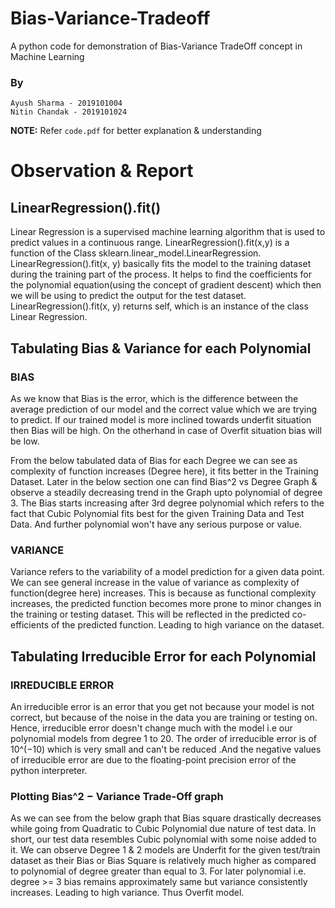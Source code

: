 # Bias-Variance-Tradeoff
A python code for demonstration of Bias-Variance TradeOff concept in Machine Learning


### By
	Ayush Sharma - 2019101004
	Nitin Chandak - 2019101024

**NOTE:** Refer `code.pdf` for better explanation & understanding

# Observation & Report

LinearRegression().fit()
-------------------------

Linear Regression is a supervised machine learning algorithm that is used to predict values in a continuous range. LinearRegression().fit(x,y) is a function of the Class sklearn.linear_model.LinearRegression. LinearRegression().fit(x, y) basically fits the model to the training dataset during the training part of the process. It helps to find the coefficients for the polynomial equation(using the concept of gradient descent) which then we will be using to predict the output for the test dataset. LinearRegression().fit(x, y) returns self, which is an instance of the class Linear Regression.


Tabulating Bias & Variance for each Polynomial
----------------------------------------------

### BIAS

As we know that Bias is the error, which is the difference between the average prediction of our model and the correct value which we are trying to predict. If our trained model is more inclined towards underfit situation then Bias will be high. On the otherhand in case of Overfit situation bias will be low.

From the below tabulated data of Bias for each Degree we can see as complexity of function increases (Degree here), it fits better in the Training Dataset. Later in the below section one can find Bias^2 vs Degree Graph & observe a steadily decreasing trend in the Graph upto polynomial of degree 3. The Bias starts increasing after 3rd degree polynomial which refers to the fact that Cubic Polynomial fits best for the given Training Data and Test Data. And further polynomial won't have any serious purpose or value.

### VARIANCE

Variance refers to the variability of a model prediction for a given data point. We can see general increase in the value of variance as complexity of function(degree here) increases. This is because as functional complexity increases, the predicted function becomes more prone to minor changes in the training or testing dataset. This will be reflected in the predicted co-efficients of the predicted function. Leading to high variance on the dataset.

Tabulating Irreducible Error for each Polynomial
------------------------------------------------

### IRREDUCIBLE ERROR

An irreducible error is an error that you get not because your model is not correct, but because of the noise in the data you are training or testing on. Hence, irreducible error doesn't change much with the model i.e our polynomial models from degree 1 to 20. The order of irreducible error is of  10^(−10) which is very small and can't be reduced .And the negative values of irreducible error are due to the floating-point precision error of the python interpreter.


### Plotting Bias^2 − Variance Trade-Off graph

As we can see from the below graph that Bias square drastically decreases while going from Quadratic to Cubic Polynomial due nature of test data. In short, our test data resembles Cubic polynomial with some noise added to it. We can observe Degree 1 & 2 models are Underfit for the given test/train dataset as their Bias or Bias Square is relatively much higher as compared to polynomial of degree greater than equal to 3. For later polynomial i.e. degree >= 3 bias remains approximately same but variance consistently increases. Leading to high variance. Thus Overfit model.
